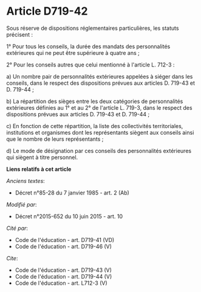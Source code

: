 # Article D719-42

Sous réserve de dispositions réglementaires particulières, les statuts précisent : 

1° Pour tous les conseils, la durée des mandats des personnalités extérieures qui ne peut être supérieure à quatre ans ; 

2° Pour les conseils autres que celui mentionné à l'article L. 712-3 : 

a) Un nombre pair de personnalités extérieures appelées à siéger dans les conseils, dans le respect des dispositions prévues
aux articles D. 719-43 et D. 719-44 ; 

b) La répartition des sièges entre les deux catégories de personnalités extérieures définies au 1° et au 2° de l'article L.
719-3, dans le respect des dispositions prévues aux articles D. 719-43 et D. 719-44 ; 

c) En fonction de cette répartition, la liste des collectivités territoriales, institutions et organismes dont les
représentants siègent aux conseils ainsi que le nombre de leurs représentants ; 

d) Le mode de désignation par ces conseils des personnalités extérieures qui siègent à titre personnel.

**Liens relatifs à cet article**

_Anciens textes_:

  - Décret n°85-28 du 7 janvier 1985 - art. 2 (Ab)

_Modifié par_:

  - Décret n°2015-652 du 10 juin 2015 - art. 10

_Cité par_:

  - Code de l'éducation - art. D719-41 (VD)
  - Code de l'éducation - art. D719-46 (V)

_Cite_:

  - Code de l'éducation - art. D719-43 (V)
  - Code de l'éducation - art. D719-44 (V)
  - Code de l'éducation - art. L712-3 (V)
